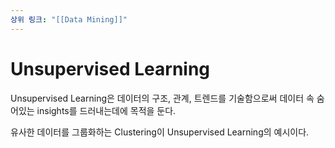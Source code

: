```yaml
---
상위 링크: "[[Data Mining]]"
---
```

# Unsupervised Learning

Unsupervised Learning은 데이터의 구조, 관계, 트렌드를 기술함으로써 데이터 속 숨어있는 insights를 드러내는데에 목적을 둔다.

유사한 데이터를 그룹화하는 Clustering이 Unsupervised Learning의 예시이다.